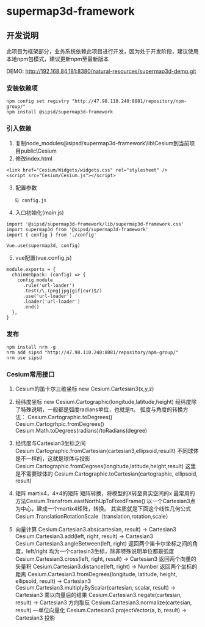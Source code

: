 # supermap3d-framework

## 开发说明
此项目为框架部分，业务系统依赖此项目进行开发，因为处于开发阶段，建议使用本地npm包模式，建议更新npm至最新版本

DEMO: http://192.168.84.181:8380/natural-resources/supermap3d-demo.git
### 安装依赖项
```
npm config set registry "http://47.98.110.240:8881/repository/npm-group/"
npm install @sipsd/supermap3d-framework
```
### 引入依赖
1. 复制node_modules\@sipsd/supermap3d-framework\lib\Cesium到当前项目public\Cesium
2. 修改index.html
```
<link href="Cesium/Widgets/widgets.css" rel="stylesheet" />
<script src="Cesium/Cesium.js"></script>
```
3. 配置参数
```
   见 config.js
```
4. 入口初始化(main.js)
```
import '@sipsd/supermap3d-framework/lib/supermap3d-framework.css'
import supermap3d from '@sipsd/supermap3d-framework'
import { config } from './config'

Vue.use(supermap3d, config)
```
5. vue配置(vue.config.js)
```
module.exports = {
  chainWebpack: (config) => {
    config.module
      .rule('url-loader')
      .test(/\.(png|jpg|gif|cur)$/)
      .use('url-loader')
      .loader('url-loader')
      .end()
  },
}
```


### 发布
```
npm install nrm -g
nrm add sipsd "http://47.98.110.240:8881/repository/npm-group/"
nrm use sipsd
```
### Cesium常用接口
1. Cesium的笛卡尔三维坐标 new Cesium.Cartesian3(x,y,z)
2. 经纬度坐标 new Cesium.Cartographic(longitude,latitude,height)
   经纬度除了特殊说明，一般都是弧度radians单位，也就是π。
   弧度与角度的转换方法：
   Cesium.Cartographic.toDegrees()
   Cesium.Cartogrhpic.fromDegrees()
   Cesium.Math.toDegrees(radians)/toRadians(degree)

3. 经纬度与Cartesian3坐标之间
   Cesium.Cartographic.fromCartesian(cartesian3,ellipsoid,resullt) 
   不同球体是不一样的，这就是球体与投影
   Cesium.Cartographic.fromDegrees(longitude,latitude,height,result) 
   这里是不需要球体的
   Cesium.Cartographic.toCartesian(cartographic, ellipsoid, result)
4. 矩阵
   martix4，4*4的矩阵 矩阵转换，将模型的X转至真实空间的x
   最常用的方法Cesium.Transfrom.eastNorthUpToFixedFrame() 以一个Cartesian3点为中心，建成一个martix4矩阵，转换。
   其实质就是下面这个线性几何公式
   Cesium.TranslationRotationScale（translation,rotation,scale）

5. 向量计算
   Cesium.Cartesian3.abs(cartesian, result) → Cartesian3
   Cesium.Cartesian3.add(left, right, result) → Cartesian3
   Cesium.Cartesian3.angleBetween(left, right) 返回两个笛卡尔坐标之间的角度，left/right 均为一个cartesin3坐标，除非特殊说明单位都是弧度
   Cesium.Cartesian3.cross(left, right, result) → Cartesian3 返回两个向量的矢量积
   Cesium.Cartesian3.distance(left, right) → Number 返回两个坐标的距离
   Cesium.Cartesian3.fromDegrees(longitude, latitude, height, ellipsoid, result) → Cartesian3
   Cesium.Cartesian3.multiplyByScalar(cartesian, scalar, result) → Cartesian3   乘以向量后的结果
   Cesium.Cartesian3.negate(cartesian, result) → Cartesian3 方向取反
   Cesium.Cartesian3.normalize(cartesian, result) —单位向量化
   Cesium.Cartesian3.projectVector(a, b, result) → Cartesian3 投影
